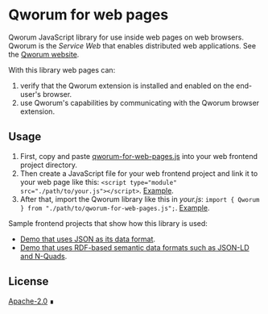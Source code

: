 # Qworum for web pages

Qworum JavaScript library for use inside web pages on web browsers.
Qworum is the _Service Web_ that enables distributed web applications. See the [Qworum website](https://qworum.net).

With this library web pages can:

1. verify that the Qworum extension is installed and enabled on the end-user's browser.
1. use Qworum's capabilities by communicating with the Qworum browser extension.

## Usage

1. First, copy and paste [qworum-for-web-pages.js](https://github.com/doga/qworum-for-web-pages/blob/master/qworum-for-web-pages.js) into your web frontend project directory.
1. Then create a JavaScript file for your web frontend project and link it to your web page like this: `<script type="module" src="./path/to/your.js"></script>`. [Example](https://github.com/doga/qworum-demo/blob/master/src/websites/shop.demo.qworum.net/home/index.html).
1. After that, import the Qworum library like this in _your.js_: `import { Qworum } from "./path/to/qworum-for-web-pages.js";`. [Example](https://github.com/doga/qworum-demo/blob/master/src/websites/shop.demo.qworum.net/_assets/js/home.js).

Sample frontend projects that show how this library is used:

- [Demo that uses JSON as its data format](https://github.com/doga/qworum-demo).
- [Demo that uses RDF-based semantic data formats such as JSON-LD and N-Quads](https://github.com/doga/qworum-demo-semantic).

## License

[Apache-2.0](https://www.apache.org/licenses/LICENSE-2.0) ∎
